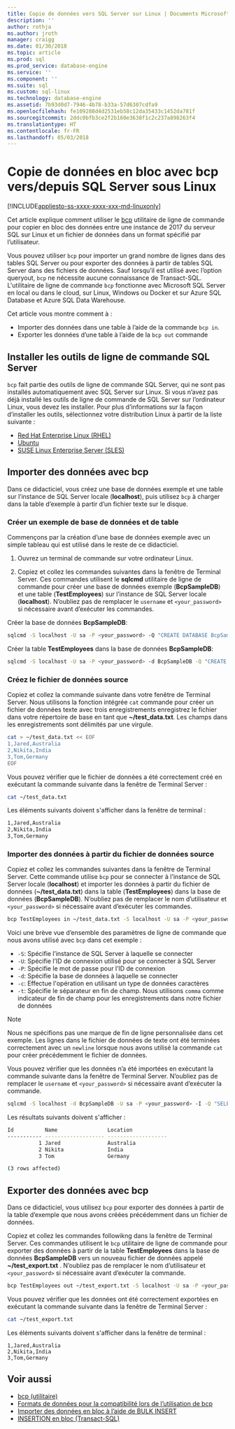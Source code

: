 ```yaml
---
title: Copie de données vers SQL Server sur Linux | Documents Microsoft
description: ''
author: rothja
ms.author: jroth
manager: craigg
ms.date: 01/30/2018
ms.topic: article
ms.prod: sql
ms.prod_service: database-engine
ms.service: ''
ms.component: ''
ms.suite: sql
ms.custom: sql-linux
ms.technology: database-engine
ms.assetid: 7b93d0d7-7946-4b78-b33a-57d6307cdfa9
ms.openlocfilehash: fe109288d4d2531eb58c12da35433c1452da781f
ms.sourcegitcommit: 2ddc0bfb3ce2f2b160e3638f1c2c237a898263f4
ms.translationtype: HT
ms.contentlocale: fr-FR
ms.lasthandoff: 05/03/2018
---
```

# <a name="bulk-copy-data-with-bcp-to-sql-server-on-linux"></a>Copie de données en bloc avec bcp vers/depuis SQL Server sous Linux

[!INCLUDE[appliesto-ss-xxxx-xxxx-xxx-md-linuxonly](../includes/appliesto-ss-xxxx-xxxx-xxx-md-linuxonly.md)]

Cet article explique comment utiliser le [bcp](../tools/bcp-utility.md) utilitaire de ligne de commande pour copier en bloc des données entre une instance de 2017 du serveur SQL sur Linux et un fichier de données dans un format spécifié par l’utilisateur.

Vous pouvez utiliser `bcp` pour importer un grand nombre de lignes dans des tables SQL Server ou pour exporter des données à partir de tables SQL Server dans des fichiers de données. Sauf lorsqu’il est utilisé avec l’option queryout, `bcp` ne nécessite aucune connaissance de Transact-SQL. L'utilitaire de ligne de commande `bcp` fonctionne avec Microsoft SQL Server en local ou dans le cloud, sur Linux, Windows ou Docker et sur Azure SQL Database et Azure SQL Data Warehouse.

Cet article vous montre comment à :
- Importer des données dans une table à l’aide de la commande `bcp in`.
- Exporter les données d’une table à l’aide de la `bcp out` commande

## <a name="install-the-sql-server-command-line-tools"></a>Installer les outils de ligne de commande SQL Server

`bcp` fait partie des outils de ligne de commande SQL Server, qui ne sont pas installés automatiquement avec SQL Server sur Linux. Si vous n’avez pas déjà installé les outils de ligne de commande de SQL Server sur l’ordinateur Linux, vous devez les installer. Pour plus d’informations sur la façon d’installer les outils, sélectionnez votre distribution Linux à partir de la liste suivante :

- [Red Hat Enterprise Linux (RHEL)](sql-server-linux-setup-tools.md#RHEL)
- [Ubuntu](sql-server-linux-setup-tools.md#ubuntu)
- [SUSE Linux Enterprise Server (SLES)](sql-server-linux-setup-tools.md#SLES)

## <a name="import-data-with-bcp"></a>Importer des données avec bcp

Dans ce didacticiel, vous créez une base de données exemple et une table sur l’instance de SQL Server locale (**localhost**), puis utilisez `bcp` à charger dans la table d’exemple à partir d’un fichier texte sur le disque.

### <a name="create-a-sample-database-and-table"></a>Créer un exemple de base de données et de table

Commençons par la création d’une base de données exemple avec un simple tableau qui est utilisé dans le reste de ce didacticiel.

1. Ouvrez un terminal de commande sur votre ordinateur Linux.

2. Copiez et collez les commandes suivantes dans la fenêtre de Terminal Server. Ces commandes utilisent le **sqlcmd** utilitaire de ligne de commande pour créer une base de données exemple (**BcpSampleDB**) et une table (**TestEmployees**) sur l’instance de SQL Server locale (**localhost**). N’oubliez pas de remplacer le `username` et `<your_password>` si nécessaire avant d’exécuter les commandes.

Créer la base de données **BcpSampleDB**:
```bash 
sqlcmd -S localhost -U sa -P <your_password> -Q "CREATE DATABASE BcpSampleDB;"
```
Créer la table **TestEmployees** dans la base de données **BcpSampleDB**:
```bash 
sqlcmd -S localhost -U sa -P <your_password> -d BcpSampleDB -Q "CREATE TABLE TestEmployees (Id INT IDENTITY(1,1) NOT NULL PRIMARY KEY, Name NVARCHAR(50), Location NVARCHAR(50));"
```
### <a name="create-the-source-data-file"></a>Créez le fichier de données source
Copiez et collez la commande suivante dans votre fenêtre de Terminal Server. Nous utilisons la fonction intégrée `cat` commande pour créer un fichier de données texte avec trois enregistrements enregistrez le fichier dans votre répertoire de base en tant que **~/test_data.txt**. Les champs dans les enregistrements sont délimités par une virgule.

```bash
cat > ~/test_data.txt << EOF
1,Jared,Australia
2,Nikita,India
3,Tom,Germany
EOF
```

Vous pouvez vérifier que le fichier de données a été correctement créé en exécutant la commande suivante dans la fenêtre de Terminal Server :
```bash 
cat ~/test_data.txt
```

Les éléments suivants doivent s'afficher dans la fenêtre de terminal :
```bash
1,Jared,Australia
2,Nikita,India
3,Tom,Germany
```

### <a name="import-data-from-the-source-data-file"></a>Importer des données à partir du fichier de données source
Copiez et collez les commandes suivantes dans la fenêtre de Terminal Server. Cette commande utilise `bcp` pour se connecter à l’instance de SQL Server locale (**localhost**) et importer les données à partir du fichier de données (**~/test_data.txt**) dans la table (**TestEmployees**) dans la base de données (**BcpSampleDB**). N’oubliez pas de remplacer le nom d’utilisateur et `<your_password>` si nécessaire avant d’exécuter les commandes.

```bash 
bcp TestEmployees in ~/test_data.txt -S localhost -U sa -P <your_password> -d BcpSampleDB -c -t  ','
```

Voici une brève vue d’ensemble des paramètres de ligne de commande que nous avons utilisé avec `bcp` dans cet exemple :
- `-S`: Spécifie l’instance de SQL Server à laquelle se connecter
- `-U`: Spécifie l’ID de connexion utilisé pour se connecter à SQL Server
- `-P`: Spécifie le mot de passe pour l’ID de connexion
- `-d`: Spécifie la base de données à laquelle se connecter
- `-c`: Effectue l'opération en utilisant un type de données caractères
- `-t`: Spécifie le séparateur en fin de champ. Nous utilisons `comma` comme indicateur de fin de champ pour les enregistrements dans notre fichier de données

> [!NOTE]
> Nous ne spécifions pas une marque de fin de ligne personnalisée dans cet exemple. Les lignes dans le fichier de données de texte ont été terminées correctement avec un `newline` lorsque nous avons utilisé la commande `cat` pour créer précédemment le fichier de données.

Vous pouvez vérifier que les données n’a été importées en exécutant la commande suivante dans la fenêtre de Terminal Server. N’oubliez pas de remplacer le `username` et `<your_password>` si nécessaire avant d’exécuter la commande.
```bash 
sqlcmd -S localhost -d BcpSampleDB -U sa -P <your_password> -I -Q "SELECT * FROM TestEmployees;"
```

Les résultats suivants doivent s'afficher :
```bash
Id          Name                Location
----------- ------------------- -------------------
          1 Jared               Australia
          2 Nikita              India
          3 Tom                 Germany

(3 rows affected)
```

## <a name="export-data-with-bcp"></a>Exporter des données avec bcp

Dans ce didacticiel, vous utilisez `bcp` pour exporter des données à partir de la table d’exemple que nous avons créées précédemment dans un fichier de données.

Copiez et collez les commandes followikng dans la fenêtre de Terminal Server. Ces commandes utilisent le `bcp` utilitaire de ligne de commande pour exporter des données à partir de la table **TestEmployees** dans la base de données **BcpSampleDB** vers un nouveau fichier de données appelé **~/test_export.txt** .  N’oubliez pas de remplacer le nom d’utilisateur et `<your_password>` si nécessaire avant d’exécuter la commande.

```bash 
bcp TestEmployees out ~/test_export.txt -S localhost -U sa -P <your_password> -d BcpSampleDB -c -t ','
```

Vous pouvez vérifier que les données ont été correctement exportées en exécutant la commande suivante dans la fenêtre de Terminal Server :
```bash 
cat ~/test_export.txt
```

Les éléments suivants doivent s'afficher dans la fenêtre de terminal :
```
1,Jared,Australia
2,Nikita,India
3,Tom,Germany
```

## <a name="see-also"></a>Voir aussi
- [bcp (utilitaire)](../tools/bcp-utility.md)
- [Formats de données pour la compatibilité lors de l’utilisation de bcp](../relational-databases/import-export/specify-data-formats-for-compatibility-when-using-bcp-sql-server.md)
- [Importer des données en bloc à l’aide de BULK INSERT](../relational-databases/import-export/import-bulk-data-by-using-bulk-insert-or-openrowset-bulk-sql-server.md)
- [INSERTION en bloc (Transact-SQL)](../t-sql/statements/bulk-insert-transact-sql.md)
